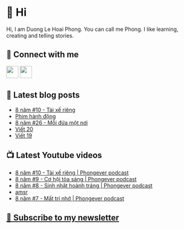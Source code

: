 # 👋 Hi

Hi, I am Duong Le Hoai Phong. You can call me Phong. I like learning, creating and telling stories.

## 🔗 Connect with me
[<img height="32" width="32" src="https://cdn.jsdelivr.net/npm/simple-icons@v3/icons/youtube.svg" />](https://www.youtube.com/channel/UCXykqt3V2-9bYXKWZRcH0rA)
[<img height="32" width="32" src="https://cdn.jsdelivr.net/npm/simple-icons@v3/icons/instagram.svg" />](https://www.instagram.com/phongever)

## 📝 Latest blog posts

<!-- BLOG-POST-LIST:START -->
- [8 năm #10 - Tài xế riêng](https://phongever.substack.com/p/8-nam-10-tai-xe-rieng)
- [Phim hành động](https://phongever.substack.com/p/phim-hanh-ong)
- [8 năm #26 - Mỗi đứa một nơi](https://phongever.substack.com/p/8-nam-26-moi-ua-mot-noi)
- [Viết 20](https://phongever.substack.com/p/viet-20)
- [Viết 19](https://phongever.substack.com/p/viet-19)
<!-- BLOG-POST-LIST:END -->

## 📺 Latest Youtube videos

<!-- YOUTUBE-VIDEO-LIST:START -->
- [8 năm #10 - Tài xế riêng | Phongever podcast](https://www.youtube.com/watch?v=dqO_wqxtq-A)
- [8 năm #9 - Cơ hội tỏa sáng | Phongever podcast](https://www.youtube.com/watch?v=6vb5JBY9ETY)
- [8 năm #8 - Sinh nhật hoành tráng | Phongever podcast](https://www.youtube.com/watch?v=6Jo9yfpGTdg)
- [amsr](https://www.youtube.com/watch?v=Dger9Qt1C6Q)
- [8 năm #7 - Mất trí nhớ | Phongever podcast](https://www.youtube.com/watch?v=zMPG78ObY8E)
<!-- YOUTUBE-VIDEO-LIST:END -->

## [💌 Subscribe to my newsletter](https://phongever.substack.com/)
